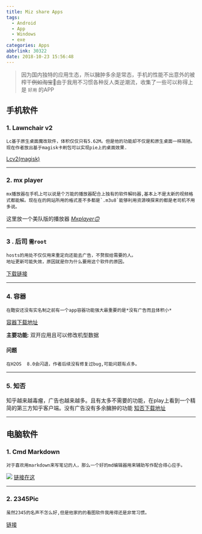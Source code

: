 ```yaml
---
title: Miz share Apps
tags:
  - Android
  - App
  - Windows
  - exe
categories: Apps
abbrlink: 30322
date: 2018-10-23 15:56:48
---
```


> 因为国内独特的应用生态，所以臃肿多余是常态，手机的性能不出意外的被榨干~~例如淘宝~~🙂由于我用不习惯各种反人类逆潮流，收集了一些可以称得上是 `好用` 的APP

<!--more-->

## 手机软件

### 1. Lawnchair v2
    Lc基于原生桌面魔改软件，体积仅仅只有5.62M。但是他的功能却不仅是和原生桌面一样简陋。
    现在作者放出基于magisk卡刷包可以实现pie上的桌面效果.
[Lcv2(magisk)](http://t.cn/EZh5yCw)

------
### 2. mx player
    mx播放器在手机上可以说是个万能的播放器配合上独有的软件解码器,基本上不是太新的视频格式都能解。现在在的网站所用的格式差不多都是`.m3u8`能够利用资源嗅探来的都是老司机不用多说。
这里放一个美队版的播放器    *[Mxplayer🙃](http://t.cn/EZ7oQC4)*

------
### 3 . 后司 `需root`
    hosts的用处不仅仅用来重定向还能去广告，不赘叙给需要的人。
    地址更新可能失效，原因就是你为什么要用这个软件的原因。
[下载链接](http://t.cn/EZ7jKkb)

------
### 4. 容器

    在酷安还没有实名制之前有一个app容器功能强大最重要的是*没有广告而且体积小*
[容器下载地址](http://t.cn/RdG2smb)

**主要功能**:  双开应用且可以修改机型数据
#### 问题
`在H2OS  8.0会闪退，作者后续没有修复过bug,可能问题有点多。`		

------
### 5. 知否
知乎越来越毒瘤，广告也越来越多。且有太多不需要的功能，在play上看到一个精简的第三方知乎客户端。没有广告没有多余臃肿的功能
[知否下载地址](http://t.cn/RdGSmqy)

------
## 电脑软件
### 1. Cmd Markdown
	对于喜欢用markdown来写笔记的人，那么一个好的md编辑器用来辅助写作配合得心应手。
![](https://i.loli.net/2019/10/04/iOaucSg7L4z1n5N.jpg)
[链接在这](https://www.zybuluo.com/cmd/)

------

### 2. 2345Pic
	虽然2345的名声不怎么好,但是他家的的看图软件我用得还是非常习惯。

[链接](http://t.cn/EXYFZLR)